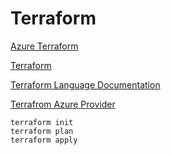 # Terraform

[Azure Terraform](https://docs.microsoft.com/en-us/azure/developer/terraform/)

[Terraform](https://www.terraform.io/)

[Terraform Language Documentation](https://www.terraform.io/docs/language/index.html)

[Terrafrom Azure Provider](https://registry.terraform.io/providers/hashicorp/azurerm/latest/docs)

```
terraform init
terraform plan
terraform apply
```

